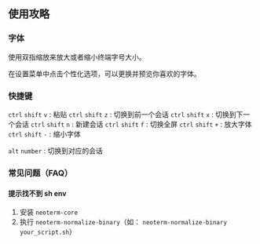 ## 使用攻略

### 字体

使用双指缩放来放大或者缩小终端字号大小。  

在设置菜单中点击个性化选项，可以更换并预览你喜欢的字体。

### 快捷键

`ctrl` `shift` `v` : 粘贴
`ctrl` `shift` `z` : 切换到前一个会话
`ctrl` `shift` `x` : 切换到下一个会话
`ctrl` `shift` `n` : 新建会话
`ctrl` `shift` `f` : 切换全屏
`ctrl` `shift` `+` : 放大字体
`ctrl` `shift` `-` : 缩小字体

`alt` `number` : 切换到对应的会话

### 常见问题（FAQ）

#### 提示找不到 sh env

1. 安装 `neoterm-core`
2. 执行 `neoterm-normalize-binary`（如： `neoterm-normalize-binary your_script.sh`）


